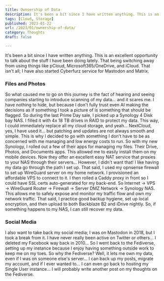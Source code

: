 ```yaml
---
title: Ownsership of Data
description: It's been a bit since I have written anything. This is an excellent opportunity to talk about the stuff I have been doing lately. That being switching away from using things like pCloud, Microsoft365/OneDrive, and iCloud. 
tags: [Cloud, Storage]
published: 2023-01-22
url: /2023/01/ownership-of-data/
category: Thoughts
draft: false

---
```


It's been a bit since I have written anything. This is an excellent opportunity to talk about the stuff I have been doing lately. That being switching away from using things like pCloud, Microsoft365/OneDrive, and iCloud. That isn't all; I have also started Cyberfurz service for Mastodon and Matrix.
 
### Files and Photos
 
So what caused me to go on this journey is the fact of hearing and seeing companies starting to introduce scanning of my data… and it scares me. I have nothing to hide, but because I don't fully trust even AI making the decisions as if something I took a picture of is something that should be flagged. So during the last Prime Day sale, I picked up a Synology 4 Disk bay NAS. I filled it with 4x 18 TB drives in RAID to protect my data. This way, I could immediately replace all my cloud storage, and yeah… NextCloud, yes, I have used it… but patching and updates are not always smooth and simple. This is why I decided to go with something I don't have to be as concerned with me managing and low energy costs to run.
So with my new Synology, I rolled out a few of their apps for managing my files. Their Drive, Photos, and Documents apps. This allowed me to easily install them on my mobile devices. Now they offer an excellent easy NAT service that proxies to your NAS through their servers… However, I didn't want that! I like having my data go through the path I set up. That said, I used my opnsense firewall to set up WireGuard server on my home network. I provisioned an affordable VPS to connect to it. I then rolled a Caddy proxy in front so I could have SSL certs auto-generated for my back-end. So Internet → VPS → WireGuard Router → Firewall → Server DMZ Network → Synology NAS. This allows me to safely expose and monitor my traffic flow and own my network traffic.
That said, I practice good backup hygiene, set up local encryption, and then upload to both Backblaze B2 and iDrive nightly. So, if something happens to my NAS, I can still recover my data.
 
### Social Media
 
I also want to take back my social media; I was on Mastodon in 2018, but I took a break from it. I have never really been active on Twitter or others… I deleted my Facebook way back in 2010… So I went back to the Fediverse, setting up my instance because I enjoy having something outside work to keep me on my toes.
So why the Fediverse? Well, it lets me own my data, even if I was on someone else's server… I can back up my posts, migrate my account, and if I ever wanted to… I can even go back to hosting my Single User instance… I will probably write another post on my thoughts on the Fediverse.